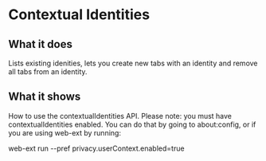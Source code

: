 # Contextual Identities

## What it does

Lists existing idenities, lets you create new tabs with an identity and remove all tabs from an identity.

## What it shows

How to use the contextualIdentities API. Please note: you must have contextualIdentities enabled. You can do that by going to about:config, or if you are using web-ext by running:

web-ext run --pref privacy.userContext.enabled=true
